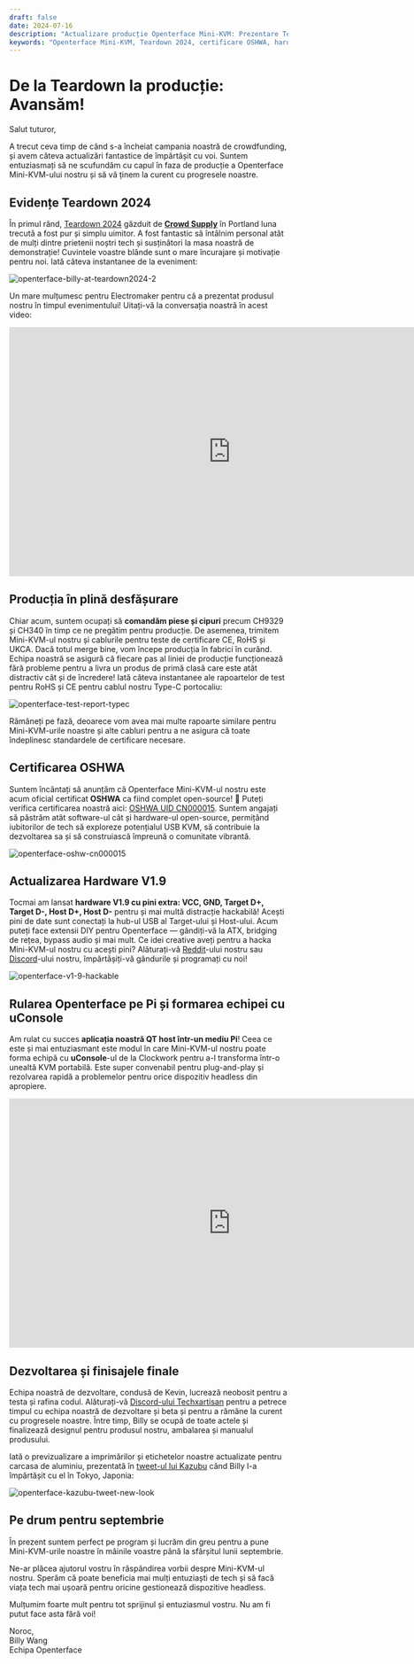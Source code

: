 ```yaml
---
draft: false
date: 2024-07-16
description: "Actualizare producție Openterface Mini-KVM: Prezentare Teardown 2024 de succes, certificare OSHWA obținută, lansare hardware V1.9 cu pini hackabili, și pe drum pentru livrare septembrie. Plus compatibilitate Raspberry Pi și integrare uConsole!"
keywords: "Openterface Mini-KVM, Teardown 2024, certificare OSHWA, hardware V1.9, actualizare producție, compatibilitate Raspberry Pi, integrare uConsole, hardware open source, certificare CE, conformitate RoHS, hardware hackabil, USB KVM, producție tech, eveniment Crowd Supply"
---
```


# De la Teardown la producție: Avansăm!

Salut tuturor,

A trecut ceva timp de când s-a încheiat campania noastră de crowdfunding, și avem câteva actualizări fantastice de împărtășit cu voi. Suntem entuziasmați să ne scufundăm cu capul în faza de producție a Openterface Mini-KVM-ului nostru și să vă ținem la curent cu progresele noastre.

## Evidențe Teardown 2024

În primul rând, [Teardown 2024](https://x.com/TechxArtisan/status/1810619822948090092) găzduit de [**Crowd Supply**](https://www.crowdsupply.com/teardown/portland-2024) în Portland luna trecută a fost pur și simplu uimitor. A fost fantastic să întâlnim personal atât de mulți dintre prietenii noștri tech și susținători la masa noastră de demonstrație! Cuvintele voastre blânde sunt o mare încurajare și motivație pentru noi. Iată câteva instantanee de la eveniment:

![openterface-billy-at-teardown2024-2](https://www.crowdsupply.com/img/f0a2/16c34150-c59a-40d0-ab77-7c5dada8f0a2/openterface-billy-at-teardown2024-2_jpg_gallery-lg.jpg)

Un mare mulțumesc pentru Electromaker pentru că a prezentat produsul nostru în timpul evenimentului! Uitați-vă la conversația noastră în acest video:

<iframe width="800" height="450" src="https://www.youtube.com/embed/K0EuMSQEwKo" title="YouTube video player" frameborder="0" allow="accelerometer; autoplay; clipboard-write; encrypted-media; gyroscope; picture-in-picture; web-share" allowfullscreen></iframe>

## Producția în plină desfășurare

Chiar acum, suntem ocupați să **comandăm piese și cipuri** precum CH9329 și CH340 în timp ce ne pregătim pentru producție. De asemenea, trimitem Mini-KVM-ul nostru și cablurile pentru teste de certificare CE, RoHS și UKCA. Dacă totul merge bine, vom începe producția în fabrici în curând. Echipa noastră se asigură că fiecare pas al liniei de producție funcționează fără probleme pentru a livra un produs de primă clasă care este atât distractiv cât și de încredere! Iată câteva instantanee ale rapoartelor de test pentru RoHS și CE pentru cablul nostru Type-C portocaliu:

![openterface-test-report-typec](https://www.crowdsupply.com/img/8d57/cd1d5f8e-820b-40c2-b758-1f075e2e8d57/openterface-test-report-typec_jpg_gallery-lg.jpg)

Rămâneți pe fază, deoarece vom avea mai multe rapoarte similare pentru Mini-KVM-urile noastre și alte cabluri pentru a ne asigura că toate îndeplinesc standardele de certificare necesare.

## Certificarea OSHWA

Suntem încântați să anunțăm că Openterface Mini-KVM-ul nostru este acum oficial certificat **OSHWA** ca fiind complet open-source! 🥳 Puteți verifica certificarea noastră aici: [OSHWA UID CN000015](https://certification.oshwa.org/cn000015.html). Suntem angajați să păstrăm atât software-ul cât și hardware-ul open-source, permițând iubitorilor de tech să exploreze potențialul USB KVM, să contribuie la dezvoltarea sa și să construiască împreună o comunitate vibrantă.

![openterface-oshw-cn000015](https://www.crowdsupply.com/img/925a/fbf33f8d-0c0d-405e-bb34-6e0038c9925a/openterface-oshw-cn000015_jpg_md-xl.jpg)

## Actualizarea Hardware V1.9

Tocmai am lansat **hardware V1.9 cu pini extra: VCC, GND, Target D+, Target D-, Host D+, Host D-** pentru și mai multă distracție hackabilă! Acești pini de date sunt conectați la hub-ul USB al Target-ului și Host-ului. Acum puteți face extensii DIY pentru Openterface — gândiți-vă la ATX, bridging de rețea, bypass audio și mai mult. Ce idei creative aveți pentru a hacka Mini-KVM-ul nostru cu acești pini? Alăturați-vă [Reddit](/reddit)-ului nostru sau [Discord](/discord)-ului nostru, împărtășiți-vă gândurile și programați cu noi!

![openterface-v1-9-hackable](https://www.crowdsupply.com/img/caf8/7b5bb696-2342-487a-b0e8-aa137e6dcaf8/openterface-v1-9-hackable_jpg_md-xl.jpg)

## Rularea Openterface pe Pi și formarea echipei cu uConsole

Am rulat cu succes **aplicația noastră QT host într-un mediu Pi**! Ceea ce este și mai entuziasmant este modul în care Mini-KVM-ul nostru poate forma echipă cu **uConsole**-ul de la Clockwork pentru a-l transforma într-o unealtă KVM portabilă. Este super convenabil pentru plug-and-play și rezolvarea rapidă a problemelor pentru orice dispozitiv headless din apropiere.

<iframe width="800" height="450" src="https://www.youtube.com/embed/n7k_FwgM9kA" title="YouTube video player" frameborder="0" allow="accelerometer; autoplay; clipboard-write; encrypted-media; gyroscope; picture-in-picture; web-share" allowfullscreen></iframe>

## Dezvoltarea și finisajele finale

Echipa noastră de dezvoltare, condusă de Kevin, lucrează neobosit pentru a testa și rafina codul. Alăturați-vă [Discord-ului Techxartisan](/discord) pentru a petrece timpul cu echipa noastră de dezvoltare și beta și pentru a rămâne la curent cu progresele noastre. Între timp, Billy se ocupă de toate actele și finalizează designul pentru produsul nostru, ambalarea și manualul produsului.

Iată o previzualizare a imprimărilor și etichetelor noastre actualizate pentru carcasa de aluminiu, prezentată în [tweet-ul lui Kazubu](https://x.com/_kazubu/status/1803442407800971612) când Billy l-a împărtășit cu el în Tokyo, Japonia:

![openterface-kazubu-tweet-new-look](https://www.crowdsupply.com/img/a680/71cdf2d7-27a3-4b93-8271-b3e82229a680/openterface-kazubu-tweet-new-look_jpg_md-xl.jpg)

## Pe drum pentru septembrie

În prezent suntem perfect pe program și lucrăm din greu pentru a pune Mini-KVM-urile noastre în mâinile voastre până la sfârșitul lunii septembrie.

Ne-ar plăcea ajutorul vostru în răspândirea vorbii despre Mini-KVM-ul nostru. Sperăm că poate beneficia mai mulți entuziaști de tech și să facă viața tech mai ușoară pentru oricine gestionează dispozitive headless.

Mulțumim foarte mult pentru tot sprijinul și entuziasmul vostru. Nu am fi putut face asta fără voi!

Noroc,  
Billy Wang  
Echipa Openterface
